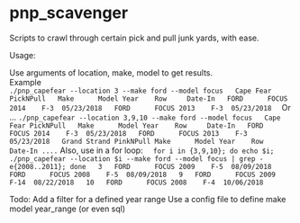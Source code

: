 # pnp_scavenger
Scripts to crawl through certain pick and pull junk yards, with ease.  

Usage:  

Use arguments of location, make, model to get results.  
  Example  
`
./pnp_capefear --location 3 --make ford --model focus  
        Cape Fear PickNPull  
              Make      Model Year    Row     Date-In  
              FORD      FOCUS 2014    F-3  05/23/2018  
              FORD      FOCUS 2013    F-3  05/23/2018  
`
Or ...
`
./pnp_capefear --location 3,9,10 --make ford --model focus  
        Cape Fear PickNPull  
              Make      Model Year    Row     Date-In  
              FORD      FOCUS 2014    F-3  05/23/2018  
              FORD      FOCUS 2013    F-3  05/23/2018  
        Grand Strand PinkNPull
              Make      Model Year    Row     Date-In
              ....
`
Also, use in a for loop:
`  
for i in {3,9,10}; do echo $i; ./pnp_capefear --location $i --make ford --model focus | grep -e{2008..2011}; done  
3  
           FORD      FOCUS 2009    F-5  08/09/2018  
           FORD      FOCUS 2008    F-5  08/09/2018  
9  
           FORD      FOCUS 2009   F-14  08/22/2018  
10  
           FORD      FOCUS 2008    F-4  10/06/2018  
`

Todo:
  Add a filter for a defined year range
  Use a config file to define make model year_range (or even sql)
